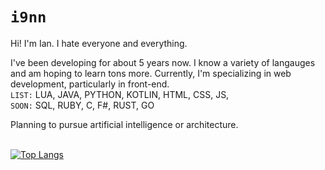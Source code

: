 # `i9nn`

Hi! I'm Ian. I hate everyone and everything.

I've been developing for about 5 years now. I know a variety of langauges and am hoping to learn tons more. Currently, I'm specializing in web development, particularly in front-end. 
<br>`LIST:` LUA, JAVA, PYTHON, KOTLIN, HTML, CSS, JS, 
<br>`SOON:` SQL, RUBY, C, F#, RUST, GO

Planning to pursue artificial intelligence or architecture. 

<br>[![Top Langs](https://github-readme-stats.vercel.app/api/top-langs/?username=i9nn&theme=react&layout=compact&hide=cmake,swift,objective-c,Vim+script,powershell&langs_count=12)](https://github.com/anuraghazra/github-readme-stats)
